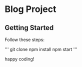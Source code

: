 # Blog Project

## Getting Started

Follow these steps:

'''
git clone
npm install
npm start
'''

happy coding!